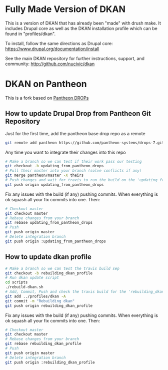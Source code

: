# Fully Made Version of DKAN
This is a version of DKAN that has already been "made" with drush make. It includes Drupal core as well as the DKAN installation profile which can be found in "profiles/dkan".

To install, follow the same directions as Drupal core: https://www.drupal.org/documentation/install

See the main DKAN repository for further instructions, support, and community: http://github.com/nucivic/dkan

# DKAN on Pantheon

This is a fork based on [Pantheon DROPs](https://github.com/pantheon-systems/drops-7)

## How to update Drupal Drop from Pantheon Git Repository

Just for the first time, add the pantheon base drop repo as a remote
```bash
git remote add pantheon https://github.com/pantheon-systems/drops-7.git
```

Any time you want to integrate their changes into this repo

```bash
# Make a branch so we can test if their work pass our testing
git checkout -b updating_from_pantheon_drops
# Pull their master into your branch (solve conflicts if any)
git merge pantheon/master -X theirs
# Push changes and wait for travis to run the build on the 'updating_from_pantheon_drops' branch.  
git push origin updating_from_pantheon_drops
```

Fix any issues with the build (if any) pushing commits. When everything is ok squash all your fix commits into one. Then:

```bash
# Checkout master
git checkout master
# Rebase changes from your branch
git rebase updating_from_pantheon_drops
# Push
git push origin master
# Delete integration branch
git push origin :updating_from_pantheon_drops
```

## How to update dkan profile

```bash
# Make a branch so we can test the travis build sep
git checkout -b rebuilding_dkan_profile
# Run dkan update script
cd scripts
./rebuild-dkan.sh
# Add, Commit, Push and check the travis build for the 'rebuilding_dkan_profile' branch
git add ../profiles/dkan -A
git commit -m "Rebuilding dkan"
git push origin rebuilding_dkan_profile
```

Fix any issues with the build (if any) pushing commits. When everything is ok squash all your fix commits into one. Then:

```bash
# Checkout master
git checkout master
# Rebase changes from your branch
git rebase rebuilding_dkan_profile
# Push
git push origin master
# Delete integration branch
git push origin :rebuilding_dkan_profile
```

